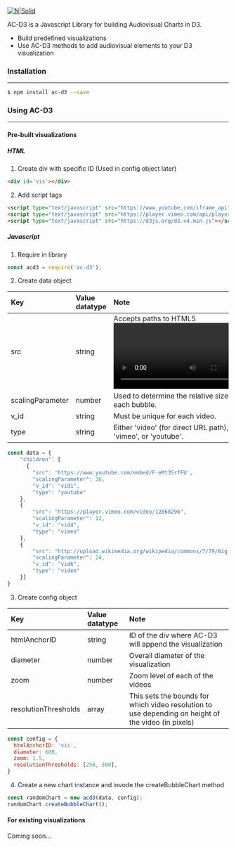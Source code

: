 [![N|Solid](https://cldup.com/RjTksBwPWq.jpg)](https://nodesource.com/products/nsolid)

AC-D3 is a Javascript Library for building Audiovisual Charts in D3.

  - Build predefined visualizations
  - Use AC-D3 methods to add audiovisual elements to your D3 visualization
 
### Installation
***
```sh
$ npm install ac-d3 --save
```

### Using AC-D3
***
#### Pre-built visualizations

##### HTML
1. Create div with specific ID (Used in config object later)
```html
<div id='vis'></div>
```
2. Add script tags
```html
<script type="text/javascript" src="https://www.youtube.com/iframe_api"></script>
<script type="text/javascript" src="https://player.vimeo.com/api/player.js"></script>
<script type="text/javascript" src="https://d3js.org/d3.v4.min.js"></script>
```


##### Javascript
1. Require in library
```javascript
const acd3 = require('ac-d3');
```
2. Create data object

| Key | Value datatype | Note |
| :-- | :-- | :-- |
| src | string | Accepts paths to HTML5 <video> supported file types and vimeo and youtube embedded url links. |
| scalingParameter | number | Used to determine the relative size of each bubble. |
| v_id | string | Must be unique for each video. | 
| type | string | Either 'video' (for direct URL path), 'vimeo', or 'youtube'. |
```javascript
const data = {
    "children": [
      {
        "src": 'https://www.youtube.com/embed/F-eMt3SrfFU',
        "scalingParameter": 36,
        "v_id": "vid1",
        "type": "youtube"
    },
    {
        "src": "https://player.vimeo.com/video/12868296",
        "scalingParameter": 12,
        "v_id": "vid4",
        "type": "vimeo"
    },
    {
        "src": "http://upload.wikimedia.org/wikipedia/commons/7/79/Big_Buck_Bunny_small.ogv",
        "scalingParameter": 24,
        "v_id": "vid6",
        "type": "video"
    }]
}
```
3. Create config object

| Key | Value datatype | Note |
| :-- | :-- | :-- |
| htmlAnchorID | string | ID of the div where AC-D3 will append the visualization |
| diameter | number | Overall diameter of the visualization |
| zoom | number | Zoom level of each of the videos |
| resolutionThresholds | array | This sets the bounds for which video resolution to use depending on height of the video (in pixels) |

```javascript
const config = {
  htmlAnchorID: 'vis',
  diameter: 600,
  zoom: 1.5,
  resolutionThresholds: [250, 500],
}
```
4. Create a new chart instance and invode the createBubbleChart method
```javascript
const randomChart = new acd3(data, config);
randomChart.createBubbleChart();
```

#### For existing visualizations
Coming soon...
